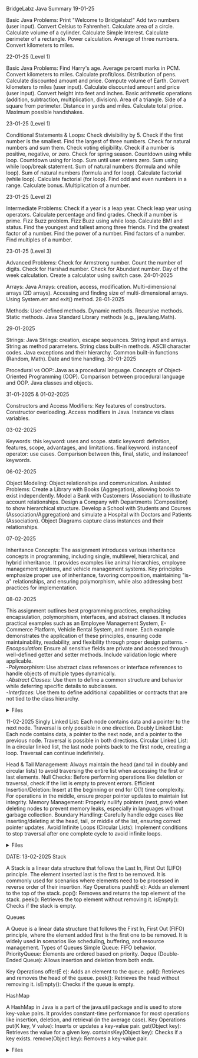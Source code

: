 BridgeLabz Java Summary
19-01-25

Basic Java Problems:
Print "Welcome to Bridgelabz!"
Add two numbers (user input).
Convert Celsius to Fahrenheit.
Calculate area of a circle.
Calculate volume of a cylinder.
Calculate Simple Interest.
Calculate perimeter of a rectangle.
Power calculation.
Average of three numbers.
Convert kilometers to miles.

22-01-25 (Level 1)

Basic Java Problems:
Find Harry's age.
Average percent marks in PCM.
Convert kilometers to miles.
Calculate profit/loss.
Distribution of pens.
Calculate discounted amount and price.
Compute volume of Earth.
Convert kilometers to miles (user input).
Calculate discounted amount and price (user input).
Convert height into feet and inches.
Basic arithmetic operations (addition, subtraction, multiplication, division).
Area of a triangle.
Side of a square from perimeter.
Distance in yards and miles.
Calculate total price.
Maximum possible handshakes.

23-01-25 (Level 1)

Conditional Statements & Loops:
Check divisibility by 5.
Check if the first number is the smallest.
Find the largest of three numbers.
Check for natural numbers and sum them.
Check voting eligibility.
Check if a number is positive, negative, or zero.
Check for spring season.
Countdown using while loop.
Countdown using for loop.
Sum until user enters zero.
Sum using while loop/break statement.
Sum of natural numbers (formula and while loop).
Sum of natural numbers (formula and for loop).
Calculate factorial (while loop).
Calculate factorial (for loop).
Find odd and even numbers in a range.
Calculate bonus.
Multiplication of a number.

23-01-25 (Level 2)

Intermediate Problems:
Check if a year is a leap year.
Check leap year using operators.
Calculate percentage and find grades.
Check if a number is prime.
Fizz Buzz problem.
Fizz Buzz using while loop.
Calculate BMI and status.
Find the youngest and tallest among three friends.
Find the greatest factor of a number.
Find the power of a number.
Find factors of a number.
Find multiples of a number.

23-01-25 (Level 3)

Advanced Problems:
Check for Armstrong number.
Count the number of digits.
Check for Harshad number.
Check for Abundant number.
Day of the week calculation.
Create a calculator using switch case.
24-01-2025

Arrays:
Java Arrays: creation, access, modification.
Multi-dimensional arrays (2D arrays).
Accessing and finding size of multi-dimensional arrays.
Using System.err and exit() method.
28-01-2025

Methods:
User-defined methods.
Dynamic methods.
Recursive methods.
Static methods.
Java Standard Library methods (e.g., java.lang.Math).

29-01-2025

Strings:
Java Strings: creation, escape sequences.
String input and arrays.
String as method parameters.
String class built-in methods.
ASCII character codes.
Java exceptions and their hierarchy.
Common built-in functions (Random, Math).
Date and time handling.
30-01-2025

Procedural vs OOP:
Java as a procedural language.
Concepts of Object-Oriented Programming (OOP).
Comparison between procedural language and OOP.
Java classes and objects.

31-01-2025 & 01-02-2025

Constructors and Access Modifiers:
Key features of constructors.
Constructor overloading.
Access modifiers in Java.
Instance vs class variables.

03-02-2025

Keywords:
this keyword: uses and scope.
static keyword: definition, features, scope, advantages, and limitations.
final keyword.
instanceof operator: use cases.
Comparison between this, final, static, and instanceof keywords.

06-02-2025

Object Modeling: Object relationships and communication.
Assisted Problems: Create a Library with Books (Aggregation), allowing books to exist independently. Model a Bank with Customers (Association) to illustrate account relationships. Design a Company with Departments (Composition) to show hierarchical structure. Develop a School with Students and Courses (Association/Aggregation) and simulate a Hospital with Doctors and Patients (Association). Object Diagrams capture class instances and their relationships.
 
07-02-2025

Inheritance Concepts:
The assignment introduces various inheritance concepts in programming, including single, multilevel, hierarchical, and hybrid inheritance. It provides examples like animal hierarchies, employee management systems, and vehicle management systems. Key principles emphasize proper use of inheritance, favoring composition, maintaining "is-a" relationships, and ensuring polymorphism, while also addressing best practices for implementation.
 
08-02-2025

This assignment outlines best programming practices, emphasizing encapsulation, polymorphism, interfaces, and abstract classes. It includes practical examples such as an Employee Management System, E-Commerce Platform, Vehicle Rental System, and more. Each example demonstrates the application of these principles, ensuring code maintainability, readability, and flexibility through proper design patterns.
-*Encapsulation*: Ensure all sensitive fields are private and accessed through well-defined getter and setter methods. Include validation logic where applicable.<br>
-*Polymorphism*: Use abstract class references or interface references to handle objects of multiple types dynamically.<br>
-*Abstract Classes*: Use them to define a common structure and behavior while deferring specific details to subclasses.<br>
-*Interfaces*: Use them to define additional capabilities or contracts that are not tied to the class hierarchy.<br>

<details>
<summary> Files </summary>
BankingSystem.java
Product.java
EmployeeSystem.java
HospitalSystem.java
LibrarySystem.java
FoodDeliverySystem.java
RenetalSystem.java
VehicleSystem.java
</details>

11-02-2025
Singly Linked List: Each node contains data and a pointer to the next node. Traversal is only possible in one direction.
Doubly Linked List: Each node contains data, a pointer to the next node, and a pointer to the previous node. Traversal is possible in both directions.
Circular Linked List: In a circular linked list, the last node points back to the first node, creating a loop. Traversal can continue indefinitely.


Head & Tail Management: Always maintain the head (and tail in doubly and circular lists) to avoid traversing the entire list when accessing the first or last elements.
Null Checks: Before performing operations like deletion or traversal, check if the list is empty to prevent errors.
Efficient Insertion/Deletion: Insert at the beginning or end for O(1) time complexity. For operations in the middle, ensure proper pointer updates to maintain list integrity.
Memory Management: Properly nullify pointers (next, prev) when deleting nodes to prevent memory leaks, especially in languages without garbage collection.
Boundary Handling: Carefully handle edge cases like inserting/deleting at the head, tail, or middle of the list, ensuring correct pointer updates.
Avoid Infinite Loops (Circular Lists): Implement conditions to stop traversal after one complete cycle to avoid infinite loops.
<details>
<summary> Files </summary>
CPUSchedular.java InventoryManagement.java LibrarySystem.java MovieManagementSystem.java SocialMedia.java TaskScheduler.java TextEditorApp.java TicketReservationApp.java
</details>

DATE: 13-02-2025
Stack

A Stack is a linear data structure that follows the Last In, First Out (LIFO) principle. The element inserted last is the first to be removed. It is commonly used for scenarios where elements need to be processed in reverse order of their insertion.
Key Operations
push(E e): Adds an element to the top of the stack.
pop(): Removes and returns the top element of the stack.
peek(): Retrieves the top element without removing it.
isEmpty(): Checks if the stack is empty.

Queues

A Queue is a linear data structure that follows the First In, First Out (FIFO) principle, where the element added first is the first one to be removed. It is widely used in scenarios like scheduling, buffering, and resource management.
Types of Queues
Simple Queue: FIFO behavior.
PriorityQueue: Elements are ordered based on priority.
Deque (Double-Ended Queue): Allows insertion and deletion from both ends.

Key Operations
offer(E e): Adds an element to the queue.
poll(): Retrieves and removes the head of the queue.
peek(): Retrieves the head without removing it.
isEmpty(): Checks if the queue is empty.

HashMap

A HashMap in Java is a part of the java.util package and is used to store key-value pairs. It provides constant-time performance for most operations like insertion, deletion, and retrieval (in the average case).
Key Operations
put(K key, V value): Inserts or updates a key-value pair.
get(Object key): Retrieves the value for a given key.
containsKey(Object key): Checks if a key exists.
remove(Object key): Removes a key-value pair.
<details>
<summary> Files </summary>
CircularTour.java QueueusingStack.java SlidingWindowMaximum.java SortStackRecursively.java StockSpan.java CustomHashMap.java LongestConsecutiveSequence.java PairWithTargetSum.java TwoSum.java ZeroSumSubarrays.java
</details>
